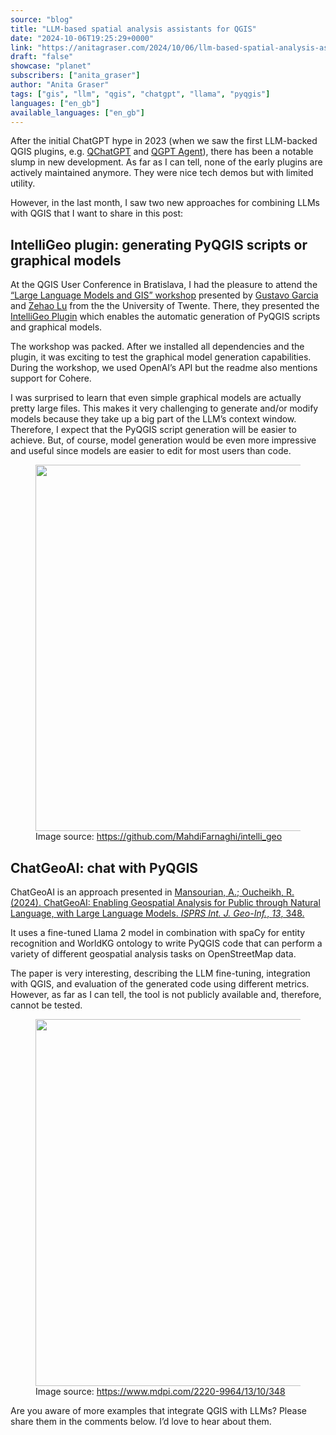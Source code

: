 ```yaml
---
source: "blog"
title: "LLM-based spatial analysis assistants for QGIS"
date: "2024-10-06T19:25:29+0000"
link: "https://anitagraser.com/2024/10/06/llm-based-spatial-analysis-assistants-for-qgis/"
draft: "false"
showcase: "planet"
subscribers: ["anita_graser"]
author: "Anita Graser"
tags: ["gis", "llm", "qgis", "chatgpt", "llama", "pyqgis"]
languages: ["en_gb"]
available_languages: ["en_gb"]
---
```


<p>After the initial ChatGPT hype in 2023 (when we saw the first LLM-backed QGIS plugins, e.g. <a href="https://plugins.qgis.org/plugins/QChatGPT/">QChatGPT</a> and <a href="https://plugins.qgis.org/plugins/qgpt_agent_release/">QGPT Agent</a>), there has been a notable slump in new development. As far as I can tell, none of the early plugins are actively maintained anymore. They were nice tech demos but with limited utility. </p>



<p>However, in the last month, I saw two new approaches for combining LLMs with QGIS that I want to share in this post: </p>



<h2 class="wp-block-heading">IntelliGeo plugin: generating PyQGIS scripts or graphical models</h2>



<p>At the QGIS User Conference in Bratislava, I had the pleasure to attend the <a href="https://talks.osgeo.org/qgis-uc2024/talk/DNHKHQ/">&#8220;Large Language Models and GIS&#8221; workshop</a> presented by <a href="https://talks.osgeo.org/qgis-uc2024/speaker/UHP88B/">Gustavo Garcia</a> and <a href="https://talks.osgeo.org/qgis-uc2024/speaker/XV3E98/">Zehao Lu</a> from the the University of Twente. There, they presented the <a href="https://github.com/MahdiFarnaghi/intelli_geo/releases/tag/v0.0.1">IntelliGeo Plugin</a> which enables the automatic generation of PyQGIS scripts and graphical models. </p>



<p>The workshop was packed. After we installed all dependencies and the plugin, it was exciting to test the graphical model generation capabilities. During the workshop, we used OpenAI&#8217;s API but the readme also mentions support for Cohere.</p>



<p>I was surprised to learn that even simple graphical models are actually pretty large files. This makes it very challenging to generate and/or modify models because they take up a big part of the LLM&#8217;s context window. Therefore, I expect that the PyQGIS script generation will be easier to achieve. But, of course, model generation would be even more impressive and useful since models are easier to edit for most users than code. </p>



<figure class="wp-block-image size-large"><a href="https://github.com/MahdiFarnaghi/intelli_geo/blob/main/.github/IMAGES/Screenshot%20from%202024-09-19%2014-29-26.png"><img alt="" class="wp-image-9242" height="586" src="https://anitagraser.com/wp-content/uploads/2024/10/image-1.png?w=1024" width="1024" /></a><figcaption class="wp-element-caption">Image source: <a href="https://github.com/MahdiFarnaghi/intelli_geo/blob/main/.github/IMAGES/Screenshot%20from%202024-09-19%2014-29-26.png">https://github.com/MahdiFarnaghi/intelli_geo</a></figcaption></figure>



<h2 class="wp-block-heading">ChatGeoAI: chat with PyQGIS</h2>



<p>ChatGeoAI is an approach presented in <a href="https://doi.org/10.3390/ijgi13100348">Mansourian, A.; Oucheikh, R. (2024). ChatGeoAI: Enabling Geospatial Analysis for Public through Natural Language, with Large Language Models. <em>ISPRS Int. J. Geo-Inf.</em>, <em>13</em>, 348.</a>  </p>



<p>It uses a fine-tuned Llama 2 model in combination with spaCy for entity recognition and WorldKG ontology to write PyQGIS code that can perform a variety of different geospatial analysis tasks on OpenStreetMap data.  </p>



<p>The paper is very interesting, describing the LLM fine-tuning, integration with QGIS, and evaluation of the generated code using different metrics. However, as far as I can tell, the tool is not publicly available and, therefore, cannot be tested. </p>



<figure class="wp-block-image size-large"><a href="https://www.mdpi.com/2220-9964/13/10/348"><img alt="" class="wp-image-9240" height="587" src="https://anitagraser.com/wp-content/uploads/2024/10/image.png?w=1024" width="1024" /></a><figcaption class="wp-element-caption">Image source: <a href="https://www.mdpi.com/2220-9964/13/10/348">https://www.mdpi.com/2220-9964/13/10/348</a></figcaption></figure>



<p>Are you aware of more examples that integrate QGIS with LLMs? Please share them in the comments below. I&#8217;d love to hear about them. </p>

